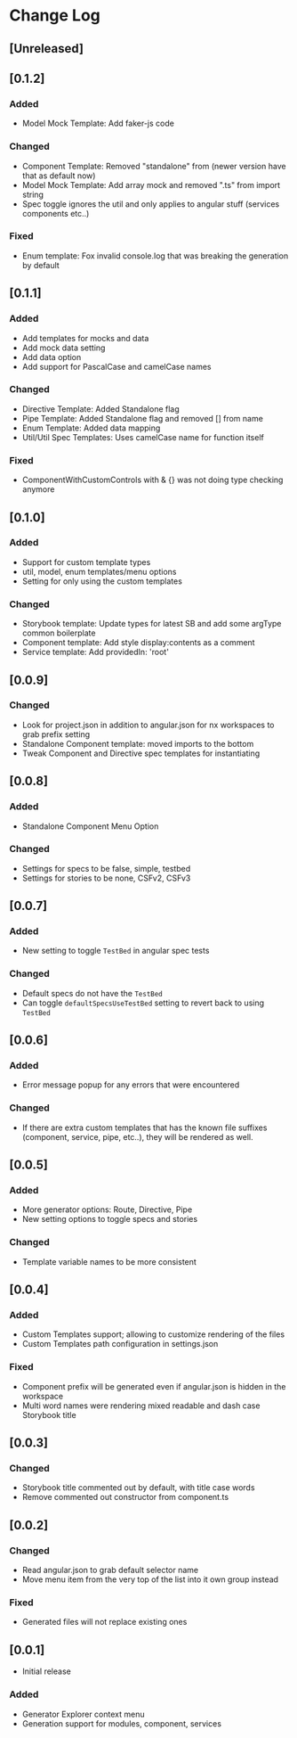 # Change Log

## [Unreleased]

## [0.1.2]
### Added
- Model Mock Template: Add faker-js code

### Changed
- Component Template: Removed "standalone" from (newer version have that as default now)
- Model Mock Template: Add array mock and removed ".ts" from import string
- Spec toggle ignores the util and only applies to angular stuff (services components etc..)

### Fixed
- Enum template: Fox invalid console.log that was breaking the generation by default

## [0.1.1]
### Added
- Add templates for mocks and data
- Add mock data setting
- Add data option
- Add support for PascalCase and camelCase names

### Changed
- Directive Template: Added Standalone flag
- Pipe Template: Added Standalone flag and removed [] from name
- Enum Template: Added data mapping
- Util/Util Spec Templates: Uses camelCase name for function itself

### Fixed
- ComponentWithCustomControls with & {} was not doing type checking anymore

## [0.1.0]
### Added
- Support for custom template types
- util, model, enum templates/menu options
- Setting for only using the custom templates
### Changed
- Storybook template: Update types for latest SB and add some argType common boilerplate
- Component template: Add style display:contents as a comment
- Service template: Add providedIn: 'root'

## [0.0.9]
### Changed
- Look for project.json in addition to angular.json for nx workspaces to grab prefix setting
- Standalone Component template: moved imports to the bottom
- Tweak Component and Directive spec templates for instantiating

## [0.0.8]
### Added
- Standalone Component Menu Option
### Changed
- Settings for specs to be false, simple, testbed
- Settings for stories to be none, CSFv2, CSFv3

## [0.0.7]
### Added
- New setting to toggle `TestBed` in angular spec tests
### Changed
- Default specs do not have the `TestBed`
- Can toggle `defaultSpecsUseTestBed` setting to revert back to using `TestBed`

## [0.0.6]
### Added
- Error message popup for any errors that were encountered
### Changed
- If there are extra custom templates that has the known file suffixes (component, service, pipe, etc..), they will be rendered as well.

## [0.0.5]
### Added
- More generator options: Route, Directive, Pipe
- New setting options to toggle specs and stories
### Changed
- Template variable names to be more consistent

## [0.0.4]
### Added
- Custom Templates support; allowing to customize rendering of the files
- Custom Templates path configuration in settings.json

### Fixed
- Component prefix will be generated even if angular.json is hidden in the workspace
- Multi word names were rendering mixed readable and dash case Storybook title

## [0.0.3]
### Changed
- Storybook title commented out by default, with title case words
- Remove commented out constructor from component.ts

## [0.0.2]
### Changed
- Read angular.json to grab default selector name
- Move menu item from the very top of the list into it own group instead
### Fixed
- Generated files will not replace existing ones

## [0.0.1]
- Initial release
### Added
- Generator Explorer context menu
- Generation support for modules, component, services
